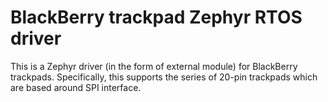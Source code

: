 BlackBerry trackpad Zephyr RTOS driver
======================================

This is a Zephyr driver (in the form of external module) for BlackBerry trackpads.
Specifically, this supports the series of 20-pin trackpads which are based around SPI
interface.
